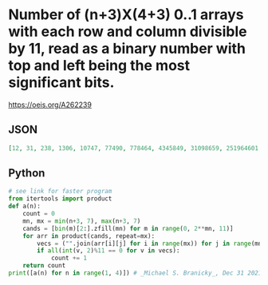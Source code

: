 # Number of \(n\+3\)X\(4\+3\) 0\.\.1 arrays with each row and column divisible by 11, read as a binary number with top and left being the most significant bits\.
https://oeis.org/A262239
## JSON
```JSON
[12, 31, 238, 1306, 10747, 77490, 778464, 4345849, 31098659, 251964601, 2327886878]
```
## Python
```Python
# see link for faster program
from itertools import product
def a(n):
    count = 0
    mn, mx = min(n+3, 7), max(n+3, 7)
    cands = [bin(m)[2:].zfill(mn) for m in range(0, 2**mn, 11)]
    for arr in product(cands, repeat=mx):
        vecs = ("".join(arr[i][j] for i in range(mx)) for j in range(mn))
        if all(int(v, 2)%11 == 0 for v in vecs):
            count += 1
    return count
print([a(n) for n in range(1, 4)]) # _Michael S. Branicky_, Dec 31 2021
```
